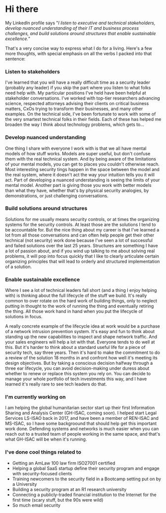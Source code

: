 # Hi there

My LinkedIn profile says "*I listen to executive and technical stakeholders, develop nuanced understanding of their IT and business process challenges, and build solutions around structures that enable sustainable excellence.*"

That's a very concise way to express what I do for a living. Here's a few more thoughts, with special emphasis on all the verbs I packed into that sentence:

### Listen to stakeholders

I've learned that you will have a really difficult time as a security leader (probably any leader) if you skip the part where you listen to what folks need help with. My particular positions I've held have been helpful at stakeholder conversations. I've worked with top-tier researchers advancing science, respected attorneys advising their clients on critical business matters, CxOs trying to transform their businesses, and many other examples. On the technical side, I've been fortunate to work with some of the very smartest technical folks in their fields. Each of these has helped me broaden the way I think about technology problems, which gets to...

### Develop nuanced understanding

One thing I share with everyone I work with is that we all have mental models of how stuff works. Models are super useful, but don't confuse them with the real technical system. And by being aware of the limitations of your mental models, you can get to places you couldn't otherwise reach. Most interesting security tings happen in the space between the model and the real system, where it doesn't act the way your intuition tells you it will act. Part of developing a nuanced understanding is seeing the limits of your mental model. Another part is giving those you work with better models than what they have, whether that's by physical security analogies, by demonstrations, or just challenging conversations.

### Build solutions around structures

Solutions for me usually means security controls, or at times the organizing systems for the security controls. At least those are the solutions I tend to be accountable for. But the nice thing about my career is that I've learned a lot from all those conversations and can often help people get their other technical (not security) work done because I've seen a lot of successful and failed solutions over the last 25 years. Structures are something I have a lot of passion about, and if you wind up talking to me about solving real problems, it will pop into focus quickly that I like to clearly articulate certain organizing principles that will lead to orderly and structured implementation of a solution.

### Enable sustainable excellence

Where I see a lot of technical leaders fall short (and a thing I enjoy helping with) is thinking about the full lifecycle of the stuff we build. It's really common to over rotate on the hard work of building things, only to neglect putting in thought to the work of running the thing and eventually retiring the thing. All those work hand in hand when you put the lifecycle of solutions in focus.

A really concrete example of the lifecycle idea at work would be a purchase of a network intrusion prevention system. It's easy and fun to think about standing up the new capabilities to inspect and shape network traffic. And your sales engineers will help a lot with that. Everyone tends to do well at this. But it's harder to think about a standard useful life for a piece of security tech, say three years. Then it's hard to make the commitment to do a review of the solution 18 months in and confront how well it's meeting its design objectives. But by taking a conscious decision halfway through a three ear lifecycle, you can avoid decision-making under duress about whether to renew or replace this system you rely on. You can decide to manage your whole portfolio of tech investments this way, and I have learned it's really rare to see tech leaders do that.

### I'm currently working on

I am helping the global humanitarian sector start up their first Information Sharing and Analysis Center (GH-ISAC, coming soon). I helped start Legal Services LS-ISAO back in 2017, and have been a member of REN-ISAC and MS-ISAC, so I have some backgroound that should help get this important work done. Defending systems and networks is much easier when you can reach out to a trusted team of people working in the same space, and that's what GH-ISAC will be when it's running.

### I've done cool things related to

- Getting an AmLaw 100 law firm ISO27001 certified
- Helping a global SaaS startup define their security program and engage with security-focused clients
- Training newcomers to the security field in a Bootcamp setting put on by a University
- Building a security program at an R1 research university
- Connecting a publicly-traded financial institution to the Internet for the first time (scary stuff, but the 90s were wild)
- So much email security

<!--
**robarnoldio/robarnoldio** is a ✨ _special_ ✨ repository because its `README.md` (this file) appears on your GitHub profile.

Here are some ideas to get you started:

- 🔭 I’m currently working on ...
- 🌱 I’m currently learning ...
- 👯 I’m looking to collaborate on ...
- 🤔 I’m looking for help with ...
- 💬 Ask me about ...
- 📫 How to reach me: ...
- 😄 Pronouns: ...
- ⚡ Fun fact: ...
-->
